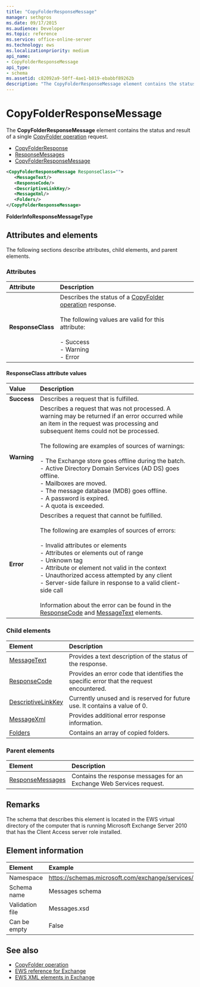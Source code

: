 ```yaml
---
title: "CopyFolderResponseMessage"
manager: sethgros
ms.date: 09/17/2015
ms.audience: Developer
ms.topic: reference
ms.service: office-online-server
ms.technology: ews
ms.localizationpriority: medium
api_name:
- CopyFolderResponseMessage
api_type:
- schema
ms.assetid: c82092a9-50ff-4ae1-b819-ebabbf89262b
description: "The CopyFolderResponseMessage element contains the status and result of a single CopyFolder operation request."
---
```


# CopyFolderResponseMessage

The **CopyFolderResponseMessage** element contains the status and result of a single [CopyFolder operation](copyfolder-operation.md) request. 
  
- [CopyFolderResponse](copyfolderresponse.md) 
- [ResponseMessages](responsemessages.md)  
- [CopyFolderResponseMessage](copyfolderresponsemessage.md)
  
```xml
<CopyFolderResponseMessage ResponseClass="">
   <MessageText/>
   <ResponseCode/>
   <DescriptiveLinkKey/>
   <MessageXml/>
   <Folders/>
</CopyFolderResponseMessage>
```

 **FolderInfoResponseMessageType**
## Attributes and elements

The following sections describe attributes, child elements, and parent elements.
  
### Attributes

|**Attribute**|**Description**|
|:-----|:-----|
|**ResponseClass** <br/> | Describes the status of a [CopyFolder operation](copyfolder-operation.md) response.<br/><br/>The following values are valid for this attribute:<br/><br/>- Success  <br/>- Warning  <br/>- Error  <br/> |
   
#### ResponseClass attribute values

|**Value**|**Description**|
|:-----|:-----|
|**Success** <br/> |Describes a request that is fulfilled.  <br/> |
|**Warning** <br/> | Describes a request that was not processed. A warning may be returned if an error occurred while an item in the request was processing and subsequent items could not be processed.<br/><br/>The following are examples of sources of warnings:<br/><br/>- The Exchange store goes offline during the batch.  <br/>- Active Directory Domain Services (AD DS) goes offline.  <br/>- Mailboxes are moved.  <br/>- The message database (MDB) goes offline.  <br/>- A password is expired.  <br/>- A quota is exceeded.  <br/> |
|**Error** <br/> | Describes a request that cannot be fulfilled.<br/><br/>The following are examples of sources of errors:  <br/><br/>- Invalid attributes or elements  <br/>- Attributes or elements out of range  <br/>- Unknown tag  <br/>- Attribute or element not valid in the context  <br/>- Unauthorized access attempted by any client  <br/>- Server-side failure in response to a valid client-side call<br/><br/>Information about the error can be found in the [ResponseCode](responsecode.md) and [MessageText](messagetext.md) elements.  <br/> |
   
### Child elements

|**Element**|**Description**|
|:-----|:-----|
|[MessageText](messagetext.md) <br/> |Provides a text description of the status of the response.  <br/> |
|[ResponseCode](responsecode.md) <br/> |Provides an error code that identifies the specific error that the request encountered.  <br/> |
|[DescriptiveLinkKey](descriptivelinkkey.md) <br/> |Currently unused and is reserved for future use. It contains a value of 0.  <br/> |
|[MessageXml](messagexml.md) <br/> |Provides additional error response information.  <br/> |
|[Folders](folders-ex15websvcsotherref.md) <br/> |Contains an array of copied folders.  <br/> |
   
### Parent elements

|**Element**|**Description**|
|:-----|:-----|
|[ResponseMessages](responsemessages.md) <br/> |Contains the response messages for an Exchange Web Services request.  <br/> |
   
## Remarks

The schema that describes this element is located in the EWS virtual directory of the computer that is running Microsoft Exchange Server 2010 that has the Client Access server role installed.
  
## Element information

| Element | Example |
|:-----|:-----|
|Namespace  <br/> |https://schemas.microsoft.com/exchange/services/2006/messages  <br/> |
|Schema name  <br/> |Messages schema  <br/> |
|Validation file  <br/> |Messages.xsd  <br/> |
|Can be empty  <br/> |False  <br/> |
   
## See also

- [CopyFolder operation](copyfolder-operation.md)
- [EWS reference for Exchange](ews-reference-for-exchange.md) 
- [EWS XML elements in Exchange](ews-xml-elements-in-exchange.md)

